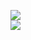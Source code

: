[![](https://img.shields.io/badge/Made%20With-Github%20Spray-lightgrey.svg?style=for-the-badge&logo=github)](https://github.com/Annihil/github-spray#2922)  
[![](https://i.imgur.com/2DrTn0Z.gif)](https://github.com/Annihil/github-spray)
